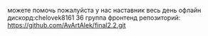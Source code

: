 можете помочь пожалуйста у нас наставник весь день офлайн
дискорд:chelovek8161 
36 группа
фронтенд репозиторий: https://github.com/AvArtAlek/final2.2.git